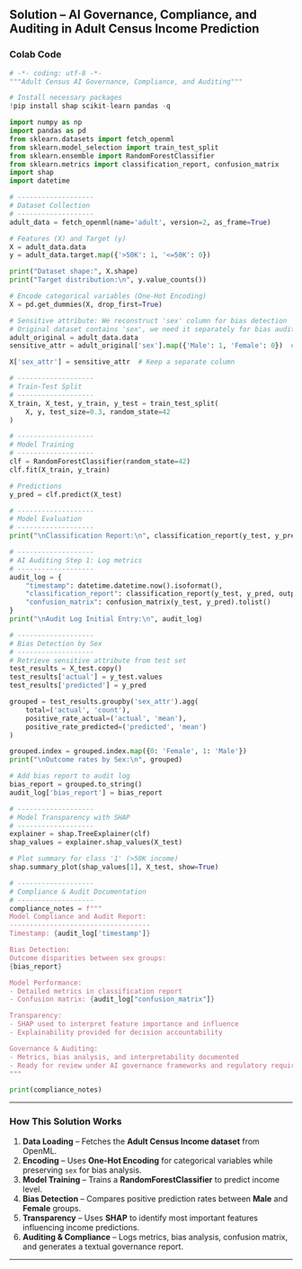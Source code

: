 ## **Solution – AI Governance, Compliance, and Auditing in Adult Census Income Prediction**

### **Colab Code**

```python
# -*- coding: utf-8 -*-
"""Adult Census AI Governance, Compliance, and Auditing"""

# Install necessary packages
!pip install shap scikit-learn pandas -q

import numpy as np
import pandas as pd
from sklearn.datasets import fetch_openml
from sklearn.model_selection import train_test_split
from sklearn.ensemble import RandomForestClassifier
from sklearn.metrics import classification_report, confusion_matrix
import shap
import datetime

# -------------------
# Dataset Collection
# -------------------
adult_data = fetch_openml(name='adult', version=2, as_frame=True)

# Features (X) and Target (y)
X = adult_data.data
y = adult_data.target.map({'>50K': 1, '<=50K': 0})

print("Dataset shape:", X.shape)
print("Target distribution:\n", y.value_counts())

# Encode categorical variables (One-Hot Encoding)
X = pd.get_dummies(X, drop_first=True)

# Sensitive attribute: We reconstruct 'sex' column for bias detection
# Original dataset contains 'sex', we need it separately for bias audit
adult_original = adult_data.data
sensitive_attr = adult_original['sex'].map({'Male': 1, 'Female': 0})  # 1=Male, 0=Female

X['sex_attr'] = sensitive_attr  # Keep a separate column

# -------------------
# Train-Test Split
# -------------------
X_train, X_test, y_train, y_test = train_test_split(
    X, y, test_size=0.3, random_state=42
)

# -------------------
# Model Training
# -------------------
clf = RandomForestClassifier(random_state=42)
clf.fit(X_train, y_train)

# Predictions
y_pred = clf.predict(X_test)

# -------------------
# Model Evaluation
# -------------------
print("\nClassification Report:\n", classification_report(y_test, y_pred))

# -------------------
# AI Auditing Step 1: Log metrics
# -------------------
audit_log = {
    "timestamp": datetime.datetime.now().isoformat(),
    "classification_report": classification_report(y_test, y_pred, output_dict=True),
    "confusion_matrix": confusion_matrix(y_test, y_pred).tolist()
}
print("\nAudit Log Initial Entry:\n", audit_log)

# -------------------
# Bias Detection by Sex
# -------------------
# Retrieve sensitive attribute from test set
test_results = X_test.copy()
test_results['actual'] = y_test.values
test_results['predicted'] = y_pred

grouped = test_results.groupby('sex_attr').agg(
    total=('actual', 'count'),
    positive_rate_actual=('actual', 'mean'),
    positive_rate_predicted=('predicted', 'mean')
)

grouped.index = grouped.index.map({0: 'Female', 1: 'Male'})
print("\nOutcome rates by Sex:\n", grouped)

# Add bias report to audit log
bias_report = grouped.to_string()
audit_log['bias_report'] = bias_report

# -------------------
# Model Transparency with SHAP
# -------------------
explainer = shap.TreeExplainer(clf)
shap_values = explainer.shap_values(X_test)

# Plot summary for class '1' (>50K income)
shap.summary_plot(shap_values[1], X_test, show=True)

# -------------------
# Compliance & Audit Documentation
# -------------------
compliance_notes = f"""
Model Compliance and Audit Report:
-----------------------------------
Timestamp: {audit_log['timestamp']}

Bias Detection:
Outcome disparities between sex groups:
{bias_report}

Model Performance:
- Detailed metrics in classification report
- Confusion matrix: {audit_log["confusion_matrix"]}

Transparency:
- SHAP used to interpret feature importance and influence
- Explainability provided for decision accountability

Governance & Auditing:
- Metrics, bias analysis, and interpretability documented
- Ready for review under AI governance frameworks and regulatory requirements
"""

print(compliance_notes)
```


***

### **How This Solution Works**

1. **Data Loading** – Fetches the **Adult Census Income dataset** from OpenML.
2. **Encoding** – Uses **One-Hot Encoding** for categorical variables while preserving `sex` for bias analysis.
3. **Model Training** – Trains a **RandomForestClassifier** to predict income level.
4. **Bias Detection** – Compares positive prediction rates between **Male** and **Female** groups.
5. **Transparency** – Uses **SHAP** to identify most important features influencing income predictions.
6. **Auditing \& Compliance** – Logs metrics, bias analysis, confusion matrix, and generates a textual governance report.

***
